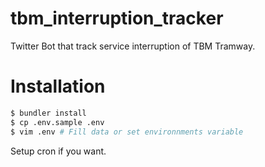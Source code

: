 # tbm_interruption_tracker
Twitter Bot that track service interruption of TBM Tramway.

# Installation

```bash
$ bundler install
$ cp .env.sample .env
$ vim .env # Fill data or set environnments variable

```

Setup cron if you want.